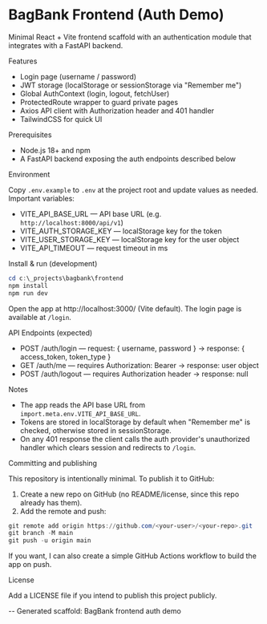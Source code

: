 # BagBank Frontend (Auth Demo)

Minimal React + Vite frontend scaffold with an authentication module that integrates with a FastAPI backend.

Features

- Login page (username / password)
- JWT storage (localStorage or sessionStorage via "Remember me")
- Global AuthContext (login, logout, fetchUser)
- ProtectedRoute wrapper to guard private pages
- Axios API client with Authorization header and 401 handler
- TailwindCSS for quick UI

Prerequisites

- Node.js 18+ and npm
- A FastAPI backend exposing the auth endpoints described below

Environment

Copy `.env.example` to `.env` at the project root and update values as needed. Important variables:

- VITE_API_BASE_URL — API base URL (e.g. `http://localhost:8000/api/v1`)
- VITE_AUTH_STORAGE_KEY — localStorage key for the token
- VITE_USER_STORAGE_KEY — localStorage key for the user object
- VITE_API_TIMEOUT — request timeout in ms

Install & run (development)

```powershell
cd c:\_projects\bagbank\frontend
npm install
npm run dev
```

Open the app at http://localhost:3000/ (Vite default). The login page is available at `/login`.

API Endpoints (expected)

- POST /auth/login — request: { username, password } → response: { access_token, token_type }
- GET /auth/me — requires Authorization: Bearer <token> → response: user object
- POST /auth/logout — requires Authorization header → response: null

Notes

- The app reads the API base URL from `import.meta.env.VITE_API_BASE_URL`.
- Tokens are stored in localStorage by default when "Remember me" is checked, otherwise stored in sessionStorage.
- On any 401 response the client calls the auth provider's unauthorized handler which clears session and redirects to `/login`.

Committing and publishing

This repository is intentionally minimal. To publish it to GitHub:

1. Create a new repo on GitHub (no README/license, since this repo already has them).
2. Add the remote and push:

```powershell
git remote add origin https://github.com/<your-user>/<your-repo>.git
git branch -M main
git push -u origin main
```

If you want, I can also create a simple GitHub Actions workflow to build the app on push.

License

Add a LICENSE file if you intend to publish this project publicly.

--
Generated scaffold: BagBank frontend auth demo

